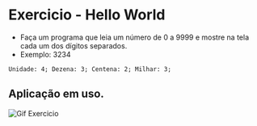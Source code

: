 # Exercicio - Hello World
- Faça um programa que leia um número de 0 a 9999 e mostre na tela cada um dos dígitos separados.
- Exemplo: 3234

`
    Unidade: 4;
    Dezena: 3;
    Centena: 2;
    Milhar: 3;
` 

## Aplicação em uso.

![Gif Exercicio](./img/exercicio.png)